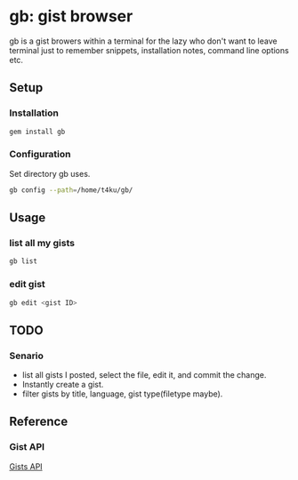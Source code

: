 gb: gist browser
===================

gb is a gist browers within a terminal for the lazy
who don't want to leave terminal just to remember snippets,
installation notes, command line options etc.

Setup
------------

### Installation

```bash
gem install gb
```
### Configuration

Set directory gb uses.

```bash
gb config --path=/home/t4ku/gb/
```

Usage
-----

### list all my gists

```bash
gb list
```
### edit gist

```bash
gb edit <gist ID>
```

TODO
----

### Senario

* list all gists I posted, select the file, edit it, and commit the
  change.
* Instantly create a gist.
* filter gists by title, language, gist type(filetype maybe).

Reference
---------

### Gist API

[Gists API](http://developer.github.com/v3/gists/)

